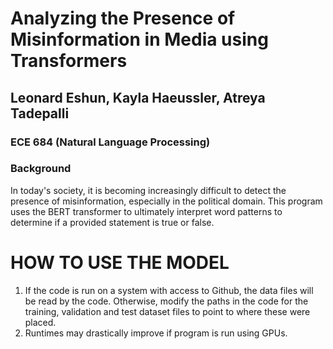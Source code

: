 # Analyzing the Presence of Misinformation in Media using Transformers 
## Leonard Eshun, Kayla Haeussler, Atreya Tadepalli  
### ECE 684 (Natural Language Processing)  

### Background
In today's society, it is becoming increasingly difficult to detect the presence of misinformation, especially in the political domain. This program uses the BERT transformer to ultimately interpret word patterns to determine if a provided statement is true or false.


# HOW TO USE THE MODEL #
1. If the code is run on a system with access to Github, the data files will be read by the code. Otherwise, modify the paths in the code for the training, validation and test dataset files to point to where these were placed.
2. Runtimes may drastically improve if program is run using GPUs.
